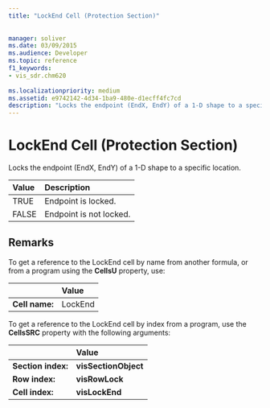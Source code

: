 ```yaml
---
title: "LockEnd Cell (Protection Section)"
 
 
manager: soliver
ms.date: 03/09/2015
ms.audience: Developer
ms.topic: reference
f1_keywords:
- vis_sdr.chm620
 
ms.localizationpriority: medium
ms.assetid: e9742142-4d34-1ba9-480e-d1ecff4fc7cd
description: "Locks the endpoint (EndX, EndY) of a 1-D shape to a specific location."
---
```


# LockEnd Cell (Protection Section)

Locks the endpoint (EndX, EndY) of a 1-D shape to a specific location.
  
|**Value**|**Description**|
|:-----|:-----|
| TRUE  <br/> | Endpoint is locked. |
| FALSE  <br/> | Endpoint is not locked. |
   
## Remarks

To get a reference to the LockEnd cell by name from another formula, or from a program using the **CellsU** property, use: 
  
||Value |
|:-----|:-----|
| **Cell name:**  <br/> | LockEnd  <br/> |
   
To get a reference to the LockEnd cell by index from a program, use the **CellsSRC** property with the following arguments: 
  
||Value |
|:-----|:-----|
| **Section index:**  <br/> |**visSectionObject** <br/> |
| **Row index:**  <br/> |**visRowLock** <br/> |
| **Cell index:**  <br/> |**visLockEnd** <br/> |
   

